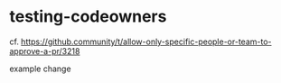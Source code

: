 # testing-codeowners

cf. https://github.community/t/allow-only-specific-people-or-team-to-approve-a-pr/3218

example change